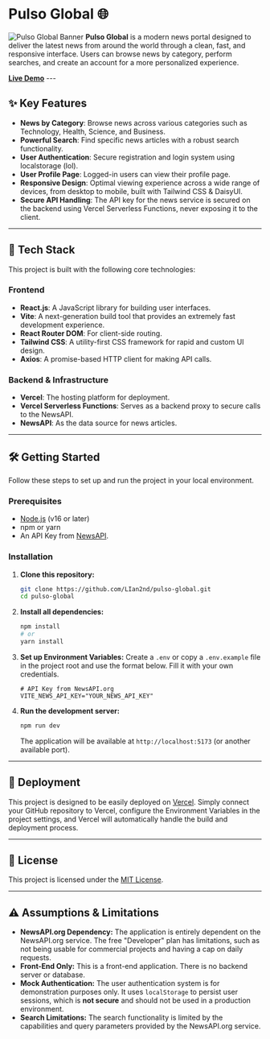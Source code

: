 # Pulso Global 🌐

![Pulso Global Banner](https://github.com/user-attachments/assets/cb162487-9962-4348-8aec-81f3f89fd612) **Pulso Global** is a modern news portal designed to deliver the latest news from around the world through a clean, fast, and responsive interface. Users can browse news by category, perform searches, and create an account for a more personalized experience.

**[Live Demo](https://pulso-global.vercel.app/)** ---

## ✨ Key Features

-   **News by Category**: Browse news across various categories such as Technology, Health, Science, and Business.
-   **Powerful Search**: Find specific news articles with a robust search functionality.
-   **User Authentication**: Secure registration and login system using localstorage (lol).
-   **User Profile Page**: Logged-in users can view their profile page.
-   **Responsive Design**: Optimal viewing experience across a wide range of devices, from desktop to mobile, built with Tailwind CSS & DaisyUI.
-   **Secure API Handling**: The API key for the news service is secured on the backend using Vercel Serverless Functions, never exposing it to the client.

---

## 🚀 Tech Stack

This project is built with the following core technologies:

### Frontend
-   **React.js**: A JavaScript library for building user interfaces.
-   **Vite**: A next-generation build tool that provides an extremely fast development experience.
-   **React Router DOM**: For client-side routing.
-   **Tailwind CSS**: A utility-first CSS framework for rapid and custom UI design.
-   **Axios**: A promise-based HTTP client for making API calls.

### Backend & Infrastructure
-   **Vercel**: The hosting platform for deployment.
-   **Vercel Serverless Functions**: Serves as a backend proxy to secure calls to the NewsAPI.
-   **NewsAPI**: As the data source for news articles.

---

## 🛠️ Getting Started

Follow these steps to set up and run the project in your local environment.

### Prerequisites

-   [Node.js](https://nodejs.org/en/) (v16 or later)
-   npm or yarn
-   An API Key from [NewsAPI](https://newsapi.org/).

### Installation

1.  **Clone this repository:**
    ```bash
    git clone https://github.com/LIan2nd/pulso-global.git
    cd pulso-global
    ```

2.  **Install all dependencies:**
    ```bash
    npm install
    # or
    yarn install
    ```

3.  **Set up Environment Variables:**
    Create a `.env` or copy a `.env.example` file in the project root and use the format below. Fill it with your own credentials.
    ```env
    # API Key from NewsAPI.org
    VITE_NEWS_API_KEY="YOUR_NEWS_API_KEY"
    ```

4.  **Run the development server:**
    ```bash
    npm run dev
    ```
    The application will be available at `http://localhost:5173` (or another available port).

---

## 🚀 Deployment

This project is designed to be easily deployed on [Vercel](https://vercel.com/). Simply connect your GitHub repository to Vercel, configure the Environment Variables in the project settings, and Vercel will automatically handle the build and deployment process.

---

## 📄 License

This project is licensed under the [MIT License](LICENSE).

---

## ⚠️ Assumptions & Limitations

* **NewsAPI.org Dependency:** The application is entirely dependent on the NewsAPI.org service. The free "Developer" plan has limitations, such as not being usable for commercial projects and having a cap on daily requests.
* **Front-End Only:** This is a front-end application. There is no backend server or database.
* **Mock Authentication:** The user authentication system is for demonstration purposes only. It uses `localStorage` to persist user sessions, which is **not secure** and should not be used in a production environment.
* **Search Limitations:** The search functionality is limited by the capabilities and query parameters provided by the NewsAPI.org service.